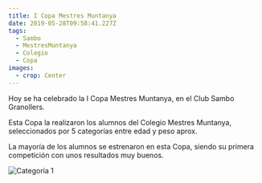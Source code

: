```yaml
---
title: I Copa Mestres Muntanya
date: 2019-05-28T09:58:41.227Z
tags:
  - Sambo
  - MestresMuntanya
  - Colegio
  - Copa
images:
  - crop: Center
---
```

Hoy se ha celebrado la I Copa Mestres Muntanya, en el Club Sambo Granollers.

Esta Copa la realizaron los alumnos del Colegio Mestres Muntanya, seleccionados por 5 categorías entre edad y peso aprox.

La mayoría de los alumnos se estrenaron en esta Copa, siendo su primera competición con unos resultados muy buenos.

![](/media/categoria1.jpg "Categoría 1")
